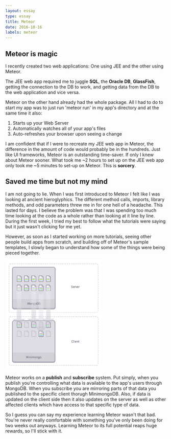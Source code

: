 ```yaml
---
layout: essay
type: essay
title: Meteor
date: 2016-10-16
labels: meteor
---
```


## Meteor is magic

I recently created two web applications: One using JEE and the other using Meteor. 

The JEE web app required me to juggle __SQL__, the __Oracle DB__, __GlassFish__, getting the connection to the DB to work, and getting data from the DB to the web application and vice versa.

Meteor on the other hand already had the whole package. All I had to do to start my app was to just run 'meteor run' 
in my app's directory and at the same time it also:

1.  Starts up your Web Server
2.  Automatically watches all of your app's files
3.  Auto-refreshes your browser upon seeing a change

I am confident that if I were to recreate my JEE web app in Meteor, the difference in the amount of code would probably be in the hundreds. Just like UI frameworks, Meteor is an outstanding time-saver. If only I knew about Meteor sooner. What took me ~2 hours to set up on the JEE web app only took me ~5 minutes to set-up on Meteor. 
This is __sorcery__.

## Saved me time but not my mind

I am not going to lie. When I was first introduced to Meteor I felt like I was looking at ancient hieroglyphics. The different method calls, imports, library methods, and odd parameters threw me in for one hell of a headache. This lasted for days. I believe the problem was that I was spending too much time looking at the code as a whole rather than looking at it line by line. During the first week, I tried my best to follow what the tutorials were saying but it just wasn't clicking for me yet.

However, as soon as I started working on more tutorials, seeing other people build apps from scratch, and building off of Meteor's sample templates, I slowly began to understand how some of the things were being pieced together.

<img src="../images/meteor.png" style="max-width:60%;">

Meteor works on a __publish__ and __subscribe__ system. Put simply, when you publish you're controlling what data is available to the app's users through MongoDB. When you subscribe you are mirroring parts of that data you published to the specific client thorugh MinimongoDB. Also, if data is updated on the client side then it also updates on the server as well as other affected clients which have access to that specific type of data.

So I guess you can say my experience learning Meteor wasn't that bad. You're never really comfortable with something you've only been doing for two weeks out anyways. Learning Meteor to its full potential reaps huge rewards, so I'll stick with it. 



